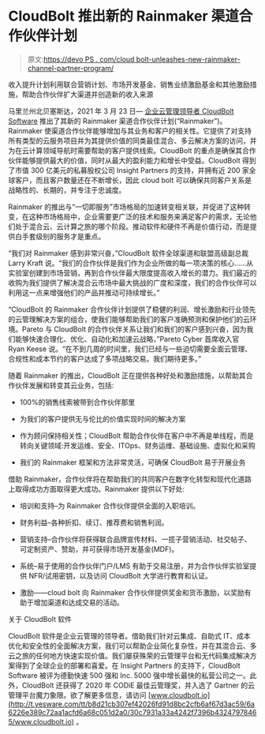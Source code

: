 # CloudBolt 推出新的 Rainmaker 渠道合作伙伴计划

> 原文:[https://devo PS . com/cloud bolt-unleashes-new-rainmaker-channel-partner-program/](https://devops.com/cloudbolt-unleashes-new-rainmaker-channel-partner-program/)

收入提升计划利用联合营销计划、市场开发基金、销售业绩激励基金和其他激励措施，帮助合作伙伴扩大渠道并创造新的收入来源

马里兰州北贝塞斯达，2021 年 3 月 23 日— [企业云管理领导者 CloudBolt Software](https://t.yesware.com/tt/b8d21cb307ef42026fd91d8bc2cfb6af67d3ac59/6a6226e389c72aa1acfd6a68c051d2a0/456e74900d0a6400bc163b482a74ff45/www.cloudbolt.io/) 推出了其新的 Rainmaker 渠道合作伙伴计划(“Rainmaker”)。Rainmaker 使渠道合作伙伴能够增加与其业务和客户的相关性。它提供了对支持所有类型的云服务项目并为其提供价值的同类最佳混合、多云解决方案的访问，并为在云计算领域导航时需要帮助的客户提供线索。CloudBolt 的重点是确保其合作伙伴能够提供最大的价值，同时从最大的盈利能力和增长中受益。CloudBolt 得到了市值 300 亿美元的私募股权公司 Insight Partners 的支持，并拥有近 200 家全球客户，而且客户数量还在不断增长，因此 cloud bolt 可以确保共同客户关系是战略性的、长期的，并专注于忠诚度。

Rainmaker 的推出与“一切即服务”市场格局的加速转变相关联，并促进了这种转变，在这种市场格局中，企业需要更广泛的技术和服务来满足客户的需求，无论他们处于混合云、云计算之旅的哪个阶段。推动软件和硬件不再是价值行动，而是提供白手套级别的服务才是重点。

“我们对 Rainmaker 感到非常兴奋，”CloudBolt 软件全球渠道和联盟高级副总裁 Larry Kraft 说。“我们的合作伙伴是我们作为企业所做的每一项决策的核心……从实验室创建到市场营销，再到合作伙伴最大限度提高收入增长的潜力。我们最近的收购为我们提供了解决混合云市场中最大挑战的广度和深度，我们的合作伙伴可以利用这一点来增强他们的产品并推动可持续增长。”

“CloudBolt 的 Rainmaker 合作伙伴计划提供了稳健的利润、增长激励和行业领先的云管理解决方案的组合，使我们能够帮助我们的客户准确预测和保护他们的云环境。Pareto 与 CloudBolt 的合作伙伴关系让我们和我们的客户感到兴奋，因为我们能够快速合理化、优化、自动化和加速云战略，”Pareto Cyber 首席收入官 Ryan Keese 说。“在不到几周的时间里，我们已经与一些迫切需要全面云管理、合规性和成本节约的客户达成了多项战略交易。我们期待更多。”

随着 Rainmaker 的推出，CloudBolt 正在提供各种好处和激励措施，以帮助其合作伙伴发展和转变其云业务，包括:

*   100%的销售线索被带到合作伙伴那里

*   为我们的客户提供无与伦比的价值实现时间的解决方案

*   作为顾问保持相关性；CloudBolt 帮助合作伙伴在客户中不再是单线程，而是转向关键领域:开发运维、安全、ITOps、财务运维、基础设施、虚拟化和采购

*   我们的 Rainmaker 框架和方法非常灵活，可确保 CloudBolt 易于开展业务

借助 Rainmaker，合作伙伴将在帮助我们的共同客户在数字化转型和现代化道路上取得成功方面取得更大成功。Rainmaker 提供以下好处:

*   培训和支持–为 Rainmaker 合作伙伴提供全面的入职培训。

*   财务利益–各种折扣、续订、推荐费和销售利润。

*   营销支持–合作伙伴将获得联合品牌宣传材料、一揽子营销活动、社交帖子、可定制资产、赞助，并可获得市场开发基金(MDF)。

*   系统–易于使用的合作伙伴门户/LMS 有助于交易注册，并为合作伙伴实验室提供 NFR/试用密钥，以及访问 CloudBolt 大学进行教育和认证。

*   激励——cloud bolt 向 Rainmaker 合作伙伴提供奖金和货币激励，以奖励有助于增加渠道和达成交易的活动。

关于 CloudBolt 软件

CloudBolt 软件是企业云管理的领导者。借助我们针对云集成、自助式 IT、成本优化和安全性的全面解决方案，我们可以帮助企业简化复杂性，并在其混合云、多云之旅的任何地方快速实现价值。我们屡获殊荣的云管理平台和无代码集成解决方案得到了全球企业的部署和喜爱。在 Insight Partners 的支持下，CloudBolt Software 被评为德勤快速 500 强和 Inc. 5000 强中增长最快的私营公司之一。此外，CloudBolt 还获得了 2020 年 CODiE 最佳云管理奖，并入选了 Gartner 的云管理平台魔力象限。欲了解更多信息，请访问 [www.cloudbolt.io](http://t.yesware.com/tt/b8d21cb307ef42026fd91d8bc2cfb6af67d3ac59/6a6226e389c72aa1acfd6a68c051d2a0/30c7931a33a4242f7396b43247978465/www.cloudbolt.io) 。